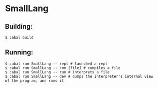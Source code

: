 # SmallLang

## Building:

```console
$ cabal build
```

## Running:

```console
$ cabal run SmallLang -- repl # launched a repl
$ cabal run SmallLang -- com [file] # compiles a file
$ cabal run SmallLang -- run # interprets a file
$ cabal run SmallLang -- dev # dumps the interpreter's internal view of the program, and runs it


